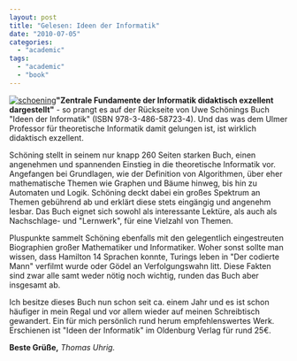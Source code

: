 ```yaml
---
layout: post
title: "Gelesen: Ideen der Informatik"
date: "2010-07-05"
categories: 
  - "academic"
tags: 
  - "academic"
  - "book"
---
```


[![](images/schoening-211x300.png "schoening")](http://tuhrig.de/wp-content/uploads/schoening.png)**"Zentrale Fundamente der Informatik didaktisch exzellent dargestellt"** - so prangt es auf der Rückseite von Uwe Schönings Buch "Ideen der Informatik" (ISBN 978-3-486-58723-4). Und das was dem Ulmer Professor für theoretische Informatik damit gelungen ist, ist wirklich didaktisch exzellent.

Schöning stellt in seinem nur knapp 260 Seiten starken Buch, einen angenehmen und spannenden Einstieg in die theoretische Informatik vor. Angefangen bei Grundlagen, wie der Definition von Algorithmen, über eher mathematische Themen wie Graphen und Bäume hinweg, bis hin zu Automaten und Logik. Schöning deckt dabei ein großes Spektrum an Themen gebührend ab und erklärt diese stets eingängig und angenehm lesbar. Das Buch eignet sich sowohl als interessante Lektüre, als auch als Nachschlage- und "Lernwerk", für eine Vielzahl von Themen.

Pluspunkte sammelt Schöning ebenfalls mit den gelegentlich eingestreuten Biographien großer Mathematiker und Informatiker. Woher sonst sollte man wissen, dass Hamilton 14 Sprachen konnte, Turings leben in "Der codierte Mann" verfilmt wurde oder Gödel an Verfolgungswahn litt. Diese Fakten sind zwar alle samt weder nötig noch wichtig, runden das Buch aber insgesamt ab.

Ich besitze dieses Buch nun schon seit ca. einem Jahr und es ist schon häufiger in mein Regal und vor allem wieder auf meinen Schreibtisch gewandert. Ein für mich persönlich rund herum empfehlenswertes Werk. Erschienen ist "Ideen der Informatik" im Oldenburg Verlag für rund 25€.

**Beste Grüße,** _Thomas Uhrig._
